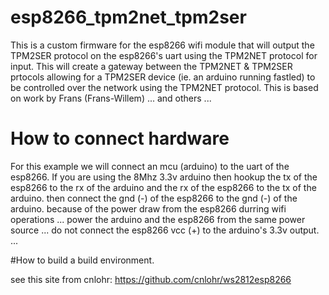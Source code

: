 # esp8266_tpm2net_tpm2ser

This is a custom firmware for the esp8266 wifi module that will output the TPM2SER protocol on the esp8266's uart using the TPM2NET protocol for input. This will create a gateway between the TPM2NET & TPM2SER prtocols allowing for a TPM2SER device (ie. an arduino running fastled) to be controlled over the network using the TPM2NET protocol. This is based on work by Frans (Frans-Willem) ... and others ...

# How to connect hardware
For this example we will connect an mcu (arduino) to the uart of the esp8266. If you are using the 8Mhz 3.3v arduino then hookup the tx of the esp8266 to the rx of the arduino and the rx of the esp8266 to the tx of the arduino. then connect the gnd (-) of the esp8266 to the gnd (-) of the arduino. because of the power draw from the esp8266 durring wifi operations ... power the arduino and the esp8266 from the same power source ... do not connect the esp8266 vcc (+) to the arduino's 3.3v output. ...

#How to build a build environment.

see this site from cnlohr: https://github.com/cnlohr/ws2812esp8266
